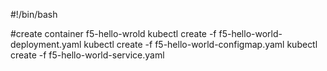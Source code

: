 #!/bin/bash

#create container f5-hello-wrold
kubectl create -f f5-hello-world-deployment.yaml
kubectl create -f f5-hello-world-configmap.yaml
kubectl create -f f5-hello-world-service.yaml